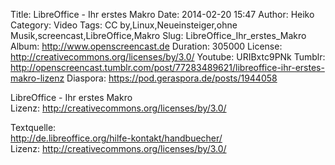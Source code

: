 Title: LibreOffice - Ihr erstes Makro
Date: 2014-02-20 15:47
Author: Heiko
Category: Video
Tags: CC by,Linux,Neueinsteiger,ohne Musik,screencast,LibreOffice,Makro
Slug: LibreOffice_Ihr_erstes_Makro
Album: http://www.openscreencast.de
Duration: 305000
License: http://creativecommons.org/licenses/by/3.0/
Youtube: URIBxtc9PNk
Tumblr: http://openscreencast.tumblr.com/post/77283489621/libreoffice-ihr-erstes-makro-lizenz
Diaspora: https://pod.geraspora.de/posts/1944058

LibreOffice - Ihr erstes Makro  
Lizenz: <http://creativecommons.org/licenses/by/3.0/>  
  
Textquelle:  
<http://de.libreoffice.org/hilfe-kontakt/handbuecher/>  
Lizenz: <http://creativecommons.org/licenses/by/3.0/>

